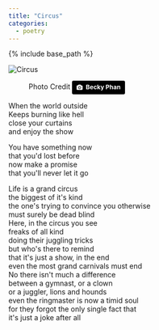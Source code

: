 ```yaml
---
title: "Circus"
categories:
  - poetry
---
```



{% include base_path %}

<img src="https://images.unsplash.com/photo-1435034568314-8303dbda4b8c?ixlib=rb-0.3.5&ixid=eyJhcHBfaWQiOjEyMDd9&s=c48ac79506b3126f0ecfd5833e38973e&auto=format&fit=crop&w=752&q=80" title="Circus" />

<figure>
  <figcaption>Photo Credit  <a style="background-color:black;color:white;text-decoration:none;padding:4px 6px;font-family:-apple-system, BlinkMacSystemFont, &quot;San Francisco&quot;, &quot;Helvetica Neue&quot;, Helvetica, Ubuntu, Roboto, Noto, &quot;Segoe UI&quot;, Arial, sans-serif;font-size:12px;font-weight:bold;line-height:1.2;display:inline-block;border-radius:3px;" href="https://unsplash.com/@beckyphan?utm_medium=referral&amp;utm_campaign=photographer-credit&amp;utm_content=creditBadge" target="\_blank" rel="noopener noreferrer" title="Download free do whatever you want high-resolution photos from Becky Phan"><span style="display:inline-block;padding:2px 3px;"><svg xmlns="http://www.w3.org/2000/svg" style="height:12px;width:auto;position:relative;vertical-align:middle;top:-1px;fill:white;" viewBox="0 0 32 32"><title>unsplash-logo</title><path d="M20.8 18.1c0 2.7-2.2 4.8-4.8 4.8s-4.8-2.1-4.8-4.8c0-2.7 2.2-4.8 4.8-4.8 2.7.1 4.8 2.2 4.8 4.8zm11.2-7.4v14.9c0 2.3-1.9 4.3-4.3 4.3h-23.4c-2.4 0-4.3-1.9-4.3-4.3v-15c0-2.3 1.9-4.3 4.3-4.3h3.7l.8-2.3c.4-1.1 1.7-2 2.9-2h8.6c1.2 0 2.5.9 2.9 2l.8 2.4h3.7c2.4 0 4.3 1.9 4.3 4.3zm-8.6 7.5c0-4.1-3.3-7.5-7.5-7.5-4.1 0-7.5 3.4-7.5 7.5s3.3 7.5 7.5 7.5c4.2-.1 7.5-3.4 7.5-7.5z"></path></svg></span><span style="display:inline-block;padding:2px 3px;">Becky Phan</span></a>
</figcaption>
</figure>


When the world outside  
Keeps burning like hell  
close your curtains  
and enjoy the show  

You have something now  
that you'd lost before  
now make a promise  
that you'll never let it go  

Life is a grand circus  
the biggest of it's kind  
the one's trying to convince you otherwise  
must surely be dead blind  
Here, in the circus you see  
freaks of all kind  
doing their juggling tricks  
but who's there to remind  
that it's just a show, in the end  
even the most grand carnivals must end  
No there isn't much a difference  
between a gymnast, or a clown  
or a juggler, lions and hounds  
even the ringmaster is now a timid soul  
for they forgot the only single fact that  
it's just a joke after all  
